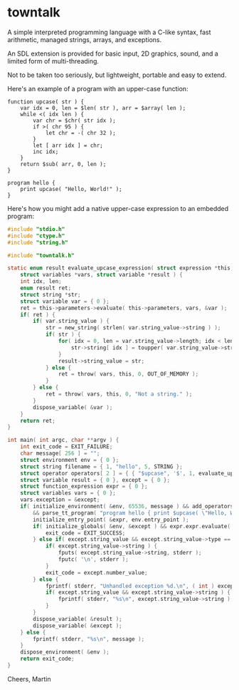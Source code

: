 # towntalk

A simple interpreted programming language with a C-like syntax,
fast arithmetic, managed strings, arrays, and exceptions.

An SDL extension is provided for basic input, 2D graphics, sound, and 
a limited form of multi-threading.

Not to be taken too seriously, but lightweight, portable and easy to extend.

Here's an example of a program with an upper-case function:

```
function upcase( str ) {
	var idx = 0, len = $len( str ), arr = $array( len );
	while <( idx len ) {
		var chr = $chr( str idx );
		if >( chr 95 ) {
			let chr = -( chr 32 );
		}
		let [ arr idx ] = chr;
		inc idx;
	}
	return $sub( arr, 0, len );
}

program hello {
	print upcase( "Hello, World!" );
}
```

Here's how you might add a native upper-case expression to an embedded program:

```C
#include "stdio.h"
#include "ctype.h"
#include "string.h"

#include "towntalk.h"

static enum result evaluate_upcase_expression( struct expression *this,
	struct variables *vars, struct variable *result ) {
	int idx, len;
	enum result ret;
	struct string *str;
	struct variable var = { 0 };
	ret = this->parameters->evaluate( this->parameters, vars, &var );
	if( ret ) {
		if( var.string_value ) {
			str = new_string( strlen( var.string_value->string ) );
			if( str ) {
				for( idx = 0, len = var.string_value->length; idx < len; idx++ ) {
					str->string[ idx ] = toupper( var.string_value->string[ idx ] );
				}
				result->string_value = str;
			} else {
				ret = throw( vars, this, 0, OUT_OF_MEMORY );
			}
		} else {
			ret = throw( vars, this, 0, "Not a string." );
		}
		dispose_variable( &var );
	}
	return ret;
}

int main( int argc, char **argv ) {
	int exit_code = EXIT_FAILURE;
	char message[ 256 ] = "";
	struct environment env = { 0 };
	struct string filename = { 1, "hello", 5, STRING };
	struct operator operators[ 2 ] = { { "$upcase", '$', 1, evaluate_upcase_expression, NULL }, { NULL } };
	struct variable result = { 0 }, except = { 0 };
	struct function_expression expr = { 0 };
	struct variables vars = { 0 };
	vars.exception = &except;
	if( initialize_environment( &env, 65536, message ) && add_operators( operators, &env, message )
		&& parse_tt_program( "program hello { print $upcase( \"Hello, World!\" ); } ", &filename, &env, message ) ) {
		initialize_entry_point( &expr, env.entry_point );
		if( initialize_globals( &env, &except ) && expr.expr.evaluate( &expr.expr, &vars, &result ) ) {
			exit_code = EXIT_SUCCESS;
		} else if( except.string_value && except.string_value->type == EXIT ) {
			if( except.string_value->string ) {
				fputs( except.string_value->string, stderr );
				fputc( '\n', stderr );
			}
			exit_code = except.number_value;
		} else {
			fprintf( stderr, "Unhandled exception %d.\n", ( int ) except.number_value );
			if( except.string_value && except.string_value->string ) {
				fprintf( stderr, "%s\n", except.string_value->string );
			}
		}
		dispose_variable( &result );
		dispose_variable( &except );
	} else {
		fprintf( stderr, "%s\n", message );
	}
	dispose_environment( &env );
	return exit_code;
}
```

Cheers,
Martin
